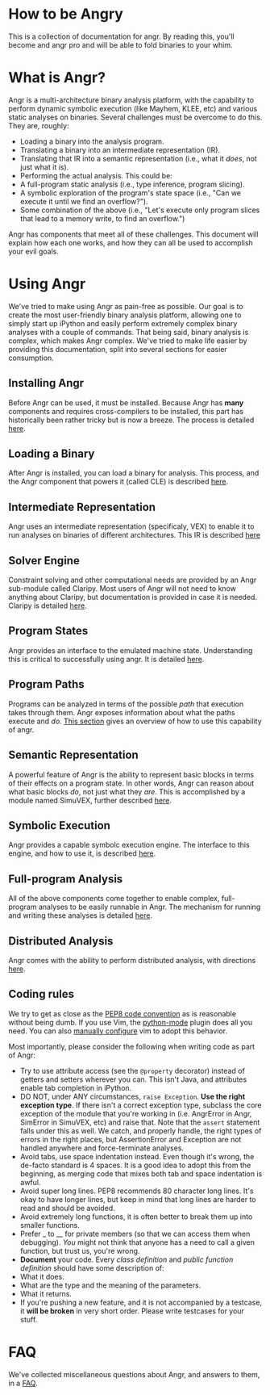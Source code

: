 # How to be Angry

This is a collection of documentation for angr. By reading this, you'll become and angr pro and will be able to fold binaries to your whim.

# What is Angr?

Angr is a multi-architecture binary analysis platform, with the capability to perform dynamic symbolic execution (like Mayhem, KLEE, etc) and various static analyses on binaries. Several challenges must be overcome to do this. They are, roughly:

- Loading a binary into the analysis program.
- Translating a binary into an intermediate representation (IR).
- Translating that IR into a semantic representation (i.e., what it *does*, not just what it *is*).
- Performing the actual analysis. This could be:
 - A full-program static analysis (i.e., type inference, program slicing).
 - A symbolic exploration of the program's state space (i.e., "Can we execute it until we find an overflow?").
 - Some combination of the above (i.e., "Let's execute only program slices that lead to a memory write, to find an overflow.")

Angr has components that meet all of these challenges. This document will explain how each one works, and how they can all be used to accomplish your evil goals.

# Using Angr

We've tried to make using Angr as pain-free as possible.
Our goal is to create the most user-friendly binary analysis platform, allowing one to simply start up iPython and easily perform extremely complex binary analyses with a couple of commands.
That being said, binary analysis is complex, which makes Angr complex.
We've tried to make life easier by providing this documentation, split into several sections for easier consumption.

## Installing Angr

Before Angr can be used, it must be installed.
Because Angr has **many** components and requires cross-compilers to be installed, this part has historically been rather tricky but is now a breeze.
The process is detailed [here](https://git.seclab.cs.ucsb.edu/gitlab/angr/angr-docker/blob/master/README.md).

## Loading a Binary

After Angr is installed, you can load a binary for analysis.
This process, and the Angr component that powers it (called CLE) is described [here](./loading.md).

## Intermediate Representation

Angr uses an intermediate representation (specificaly, VEX) to enable it to run analyses on binaries of different architectures.
This IR is described [here](./ir.md)

## Solver Engine

Constraint solving and other computational needs are provided by an Angr sub-module called Claripy.
Most users of Angr will not need to know anything about Claripy, but documentation is provided in case it is needed.
Claripy is detailed [here](./claripy.md).

## Program States

Angr provides an interface to the emulated machine state.
Understanding this is critical to successfully using angr.
It is detailed [here](./states.md).

## Program Paths

Programs can be analyzed in terms of the possible *path* that execution takes through them.
Angr exposes information about what the paths execute and *do*.
[This section](./paths.md) gives an overview of how to use this capability of angr.

## Semantic Representation

A powerful feature of Angr is the ability to represent basic blocks in terms of their effects on a program state.
In other words, Angr can reason about what basic blocks *do*, not just what they *are*.
This is accomplished by a module named SimuVEX, further described [here](./simuvex.md).

## Symbolic Execution

Angr provides a capable symbolc execution engine.
The interface to this engine, and how to use it, is described [here](./surveyors.md).

## Full-program Analysis

All of the above components come together to enable complex, full-program analyses to be easily runnable in Angr.
The mechanism for running and writing these analyses is detailed [here](./analyses.md).

## Distributed Analysis

Angr comes with the ability to perform distributed analysis, with directions [here](./orgy.md).

## Coding rules
We try to get as close as the [PEP8 code convention](http://legacy.python.org/dev/peps/pep-0008/) as is reasonable without being dumb.
If you use Vim, the [python-mode](https://github.com/klen/python-mode) plugin does all you need. You can also [manually configure](https://wiki.python.org/moin/Vim) vim to adopt this behavior.

Most importantly, please consider the following when writing code as part of Angr:

- Try to use attribute access (see the `@property` decorator) instead of getters and setters wherever you can. This isn't Java, and attributes enable tab completion in iPython.
- DO NOT, under ANY circumstances, `raise Exception`. **Use the right exception type**. If there isn't a correct exception type, subclass the core exception of the module that you're working in (i.e. AngrError in Angr, SimError in SimuVEX, etc) and raise that. Note that the `assert` statement falls under this as well. We catch, and properly handle, the right types of errors in the right places, but AssertionError and Exception are not handled anywhere and force-terminate analyses.
- Avoid tabs, use space indentation instead. Even though it's wrong, the de-facto standard is 4 spaces. It is a good idea to adopt this from the beginning, as merging code that mixes both tab and space indentation is awful.
- Avoid super long lines. PEP8 recommends 80 character long lines. It's okay to have longer lines, but keep in mind that long lines are harder to read and should be avoided.
- Avoid extremely long functions, it is often better to break them up into smaller functions.
- Prefer _ to __ for private members (so that we can access them when debugging). *You* might not think that anyone has a need to call a given function, but trust us, you're wrong.
- **Document** your code. Every *class definition* and *public function definition* should have some description of:
 - What it does.
 - What are the type and the meaning of the parameters.
 - What it returns.
- If you're pushing a new feature, and it is not accompanied by a testcase, it **will be broken** in very short order. Please write testcases for your stuff.


# FAQ

We've collected miscellaneous questions about Angr, and answers to them, in a [FAQ](./faq.md).
